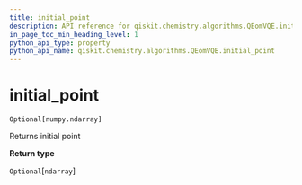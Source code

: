 ```yaml
---
title: initial_point
description: API reference for qiskit.chemistry.algorithms.QEomVQE.initial_point
in_page_toc_min_heading_level: 1
python_api_type: property
python_api_name: qiskit.chemistry.algorithms.QEomVQE.initial_point
---
```


# initial\_point

<span id="qiskit.chemistry.algorithms.QEomVQE.initial_point" />

`Optional[numpy.ndarray]`

Returns initial point

**Return type**

`Optional`\[`ndarray`]

